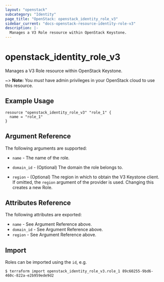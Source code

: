 ```yaml
---
layout: "openstack"
subcategory: "Identity"
page_title: "OpenStack: openstack_identity_role_v3"
sidebar_current: "docs-openstack-resource-identity-role-v3"
description: |-
  Manages a V3 Role resource within OpenStack Keystone.
---
```


# openstack\_identity\_role\_v3

Manages a V3 Role resource within OpenStack Keystone.

~> **Note:** You _must_ have admin privileges in your OpenStack cloud to use
this resource.

## Example Usage

```hcl
resource "openstack_identity_role_v3" "role_1" {
  name = "role_1"
}
```

## Argument Reference

The following arguments are supported:

* `name` - The name of the role.

* `domain_id` - (Optional) The domain the role belongs to.

* `region` - (Optional) The region in which to obtain the V3 Keystone client.
    If omitted, the `region` argument of the provider is used. Changing this
    creates a new Role.

## Attributes Reference

The following attributes are exported:

* `name` - See Argument Reference above.
* `domain_id` - See Argument Reference above.
* `region` - See Argument Reference above.

## Import

Roles can be imported using the `id`, e.g.

```
$ terraform import openstack_identity_role_v3.role_1 89c60255-9bd6-460c-822a-e2b959ede9d2
```
